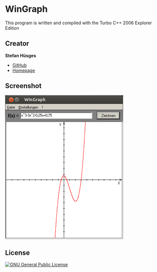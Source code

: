 WinGraph
========

This program is written and compiled with the Turbo C++ 2006 Explorer Edition

## Creator

**Stefan Hüsges**

* [GitHub][1]
* [Homepage][2]

## Screenshot

![](screenshot.png)

## License
[![GNU General Public License](http://www.gnu.org/graphics/gplv3-127x51.png)][3]

[1]: https://github.com/tronsha
[2]: http://www.mpcx.net
[3]: http://www.gnu.org/licenses/gpl-3.0
